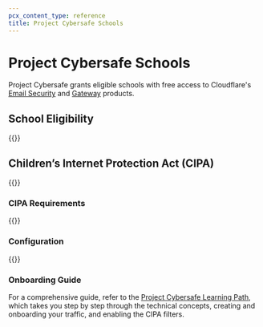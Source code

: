 ```yaml
---
pcx_content_type: reference
title: Project Cybersafe Schools
---
```


# Project Cybersafe Schools

Project Cybersafe grants eligible schools with free access to Cloudflare's [Email Security](/email-security/) and [Gateway](/cloudflare-one/policies/gateway/) products. 

## School Eligibility

{{<render file="_cybersafe-school-eligibility.md" productFolder="fundamentals">}}

## Children’s Internet Protection Act (CIPA)

{{<render file="_cybersafe-description.md" productFolder="fundamentals">}}


### CIPA Requirements

{{<render file="_cybersafe-requirements.md" productFolder="fundamentals">}}

### Configuration 
{{<render file="_cybersafe-configuration.md" productFolder="fundamentals">}}

### Onboarding Guide

For a comprehensive guide, refer to the [Project Cybersafe Learning Path](/learning-paths/cybersafe/), which takes you step by step through the technical concepts, creating and onboarding your traffic, and enabling the CIPA filters.
